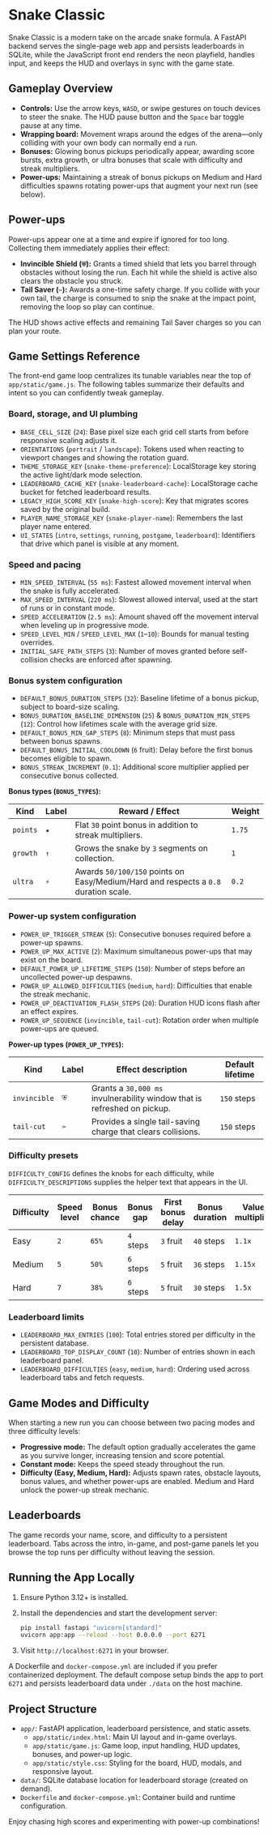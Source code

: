 # Snake Classic

Snake Classic is a modern take on the arcade snake formula. A FastAPI backend serves the single-page web app and persists leaderboards in SQLite, while the JavaScript front end renders the neon playfield, handles input, and keeps the HUD and overlays in sync with the game state.

## Gameplay Overview

- **Controls:** Use the arrow keys, `WASD`, or swipe gestures on touch devices to steer the snake. The HUD pause button and the `Space` bar toggle pause at any time.
- **Wrapping board:** Movement wraps around the edges of the arena—only colliding with your own body can normally end a run.
- **Bonuses:** Glowing bonus pickups periodically appear, awarding score bursts, extra growth, or ultra bonuses that scale with difficulty and streak multipliers.
- **Power-ups:** Maintaining a streak of bonus pickups on Medium and Hard difficulties spawns rotating power-ups that augment your next run (see below).

## Power-ups

Power-ups appear one at a time and expire if ignored for too long. Collecting them immediately applies their effect:

- **Invincible Shield (`⛨`):** Grants a timed shield that lets you barrel through obstacles without losing the run. Each hit while the shield is active also clears the obstacle you struck.
- **Tail Saver (`✂️`):** Awards a one-time safety charge. If you collide with your own tail, the charge is consumed to snip the snake at the impact point, removing the loop so play can continue.

The HUD shows active effects and remaining Tail Saver charges so you can plan your route.

## Game Settings Reference

The front-end game loop centralizes its tunable variables near the top of `app/static/game.js`. The following tables summarize their defaults and intent so you can confidently tweak gameplay.

### Board, storage, and UI plumbing

- `BASE_CELL_SIZE` (`24`): Base pixel size each grid cell starts from before responsive scaling adjusts it.
- `ORIENTATIONS` (`portrait` / `landscape`): Tokens used when reacting to viewport changes and showing the rotation guard.
- `THEME_STORAGE_KEY` (`snake-theme-preference`): LocalStorage key storing the active light/dark mode selection.
- `LEADERBOARD_CACHE_KEY` (`snake-leaderboard-cache`): LocalStorage cache bucket for fetched leaderboard results.
- `LEGACY_HIGH_SCORE_KEY` (`snake-high-score`): Key that migrates scores saved by the original build.
- `PLAYER_NAME_STORAGE_KEY` (`snake-player-name`): Remembers the last player name entered.
- `UI_STATES` (`intro`, `settings`, `running`, `postgame`, `leaderboard`): Identifiers that drive which panel is visible at any moment.

### Speed and pacing

- `MIN_SPEED_INTERVAL` (`55 ms`): Fastest allowed movement interval when the snake is fully accelerated.
- `MAX_SPEED_INTERVAL` (`220 ms`): Slowest allowed interval, used at the start of runs or in constant mode.
- `SPEED_ACCELERATION` (`2.5 ms`): Amount shaved off the movement interval when leveling up in progressive mode.
- `SPEED_LEVEL_MIN` / `SPEED_LEVEL_MAX` (`1`–`10`): Bounds for manual testing overrides.
- `INITIAL_SAFE_PATH_STEPS` (`3`): Number of moves granted before self-collision checks are enforced after spawning.

### Bonus system configuration

- `DEFAULT_BONUS_DURATION_STEPS` (`32`): Baseline lifetime of a bonus pickup, subject to board-size scaling.
- `BONUS_DURATION_BASELINE_DIMENSION` (`25`) & `BONUS_DURATION_MIN_STEPS` (`12`): Control how lifetimes scale with the average grid size.
- `DEFAULT_BONUS_MIN_GAP_STEPS` (`8`): Minimum steps that must pass between bonus spawns.
- `DEFAULT_BONUS_INITIAL_COOLDOWN` (`6` fruit): Delay before the first bonus becomes eligible to spawn.
- `BONUS_STREAK_INCREMENT` (`0.1`): Additional score multiplier applied per consecutive bonus collected.

**Bonus types (`BONUS_TYPES`):**

| Kind      | Label | Reward / Effect                                                                 | Weight |
|-----------|-------|-----------------------------------------------------------------------------------|--------|
| `points`  | `★`   | Flat `30` point bonus in addition to streak multipliers.                         | `1.75` |
| `growth`  | `⇑`   | Grows the snake by `3` segments on collection.                                   | `1`    |
| `ultra`   | `⚡`   | Awards `50/100/150` points on Easy/Medium/Hard and respects a `0.8` duration scale.| `0.2` |

### Power-up system configuration

- `POWER_UP_TRIGGER_STREAK` (`5`): Consecutive bonuses required before a power-up spawns.
- `POWER_UP_MAX_ACTIVE` (`2`): Maximum simultaneous power-ups that may exist on the board.
- `DEFAULT_POWER_UP_LIFETIME_STEPS` (`150`): Number of steps before an uncollected power-up despawns.
- `POWER_UP_ALLOWED_DIFFICULTIES` (`medium`, `hard`): Difficulties that enable the streak mechanic.
- `POWER_UP_DEACTIVATION_FLASH_STEPS` (`20`): Duration HUD icons flash after an effect expires.
- `POWER_UP_SEQUENCE` (`invincible`, `tail-cut`): Rotation order when multiple power-ups are queued.

**Power-up types (`POWER_UP_TYPES`):**

| Kind         | Label | Effect description                                              | Default lifetime |
|--------------|-------|----------------------------------------------------------------|------------------|
| `invincible` | `⛨`   | Grants a `30,000 ms` invulnerability window that is refreshed on pickup.| `150` steps      |
| `tail-cut`   | `✂️`   | Provides a single tail-saving charge that clears collisions.   | `150` steps      |

### Difficulty presets

`DIFFICULTY_CONFIG` defines the knobs for each difficulty, while `DIFFICULTY_DESCRIPTIONS` supplies the helper text that appears in the UI.

| Difficulty | Speed level | Bonus chance | Bonus gap | First bonus delay | Bonus duration | Value multiplier | Obstacles | Obstacle reshuffle | Base fruit points |
|------------|-------------|--------------|-----------|-------------------|----------------|------------------|-----------|--------------------|-------------------|
| Easy       | `2`         | `65%`        | `4` steps | `3` fruit         | `40` steps     | `1.1x`           | `0`       | N/A (`Infinity`)   | `10`              |
| Medium     | `5`         | `50%`        | `6` steps | `5` fruit         | `36` steps     | `1.15x`          | `4`       | Every `15` fruit   | `25`              |
| Hard       | `7`         | `38%`        | `6` steps | `5` fruit         | `30` steps     | `1.5x`           | `12`      | Every `10` fruit   | `30`              |

### Leaderboard limits

- `LEADERBOARD_MAX_ENTRIES` (`100`): Total entries stored per difficulty in the persistent database.
- `LEADERBOARD_TOP_DISPLAY_COUNT` (`10`): Number of entries shown in each leaderboard panel.
- `LEADERBOARD_DIFFICULTIES` (`easy`, `medium`, `hard`): Ordering used across leaderboard tabs and fetch requests.

## Game Modes and Difficulty

When starting a new run you can choose between two pacing modes and three difficulty levels:

- **Progressive mode:** The default option gradually accelerates the game as you survive longer, increasing tension and score potential.
- **Constant mode:** Keeps the speed steady throughout the run.
- **Difficulty (Easy, Medium, Hard):** Adjusts spawn rates, obstacle layouts, bonus values, and whether power-ups are enabled. Medium and Hard unlock the power-up streak mechanic.

## Leaderboards

The game records your name, score, and difficulty to a persistent leaderboard. Tabs across the intro, in-game, and post-game panels let you browse the top runs per difficulty without leaving the session.

## Running the App Locally

1. Ensure Python 3.12+ is installed.
2. Install the dependencies and start the development server:

   ```bash
   pip install fastapi "uvicorn[standard]"
   uvicorn app:app --reload --host 0.0.0.0 --port 6271
   ```

3. Visit `http://localhost:6271` in your browser.

A Dockerfile and `docker-compose.yml` are included if you prefer containerized deployment. The default compose setup binds the app to port `6271` and persists leaderboard data under `./data` on the host machine.

## Project Structure

- `app/`: FastAPI application, leaderboard persistence, and static assets.
  - `app/static/index.html`: Main UI layout and in-game overlays.
  - `app/static/game.js`: Game loop, input handling, HUD updates, bonuses, and power-up logic.
  - `app/static/style.css`: Styling for the board, HUD, modals, and responsive layout.
- `data/`: SQLite database location for leaderboard storage (created on demand).
- `Dockerfile` and `docker-compose.yml`: Container build and runtime configuration.

Enjoy chasing high scores and experimenting with power-up combinations!
